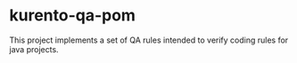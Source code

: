 kurento-qa-pom
==============

This project implements a set of QA rules intended to verify coding rules for java projects.

